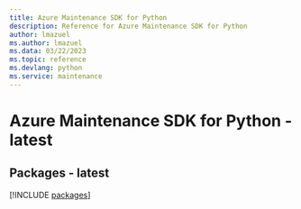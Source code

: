 ```yaml
---
title: Azure Maintenance SDK for Python
description: Reference for Azure Maintenance SDK for Python
author: lmazuel
ms.author: lmazuel
ms.data: 03/22/2023
ms.topic: reference
ms.devlang: python
ms.service: maintenance
---
```

# Azure Maintenance SDK for Python - latest
## Packages - latest
[!INCLUDE [packages](maintenance-index.md)]